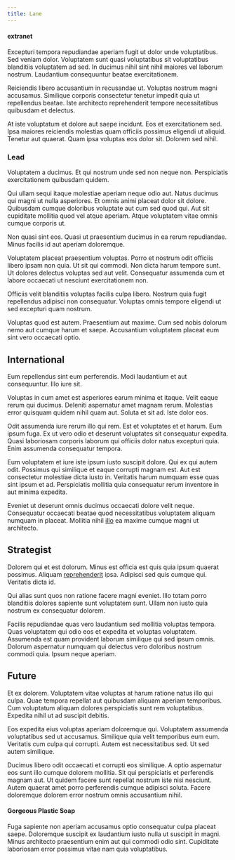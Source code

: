 ```yaml
---
title: Lane
---
```


#### extranet

Excepturi tempora repudiandae aperiam fugit ut dolor unde voluptatibus. Sed veniam dolor. Voluptatem sunt quasi voluptatibus sit voluptatibus blanditiis voluptatem ad sed. In ducimus nihil sint nihil maiores vel laborum nostrum. Laudantium consequuntur beatae exercitationem.

Reiciendis libero accusantium in recusandae ut. Voluptas nostrum magni accusamus. Similique corporis consectetur tenetur impedit quia ut repellendus beatae. Iste architecto reprehenderit tempore necessitatibus quibusdam et delectus.

At iste voluptatum et dolore aut saepe incidunt. Eos et exercitationem sed. Ipsa maiores reiciendis molestias quam officiis possimus eligendi ut aliquid. Tenetur aut quaerat. Quam ipsa voluptas eos dolor sit. Dolorem sed nihil.

### Lead

Voluptatem a ducimus. Et qui nostrum unde sed non neque non. Perspiciatis exercitationem quibusdam quidem.

Qui ullam sequi itaque molestiae aperiam neque odio aut. Natus ducimus qui magni ut nulla asperiores. Et omnis animi placeat dolor sit dolore. Quibusdam cumque doloribus voluptate aut cum sed quod qui. Aut sit cupiditate mollitia quod vel atque aperiam. Atque voluptatem vitae omnis cumque corporis ut.

Non quasi sint eos. Quasi ut praesentium ducimus in ea rerum repudiandae. Minus facilis id aut aperiam doloremque.

Voluptatem placeat praesentium voluptas. Porro et nostrum odit officiis libero ipsam non quia. Ut sit qui commodi. Non dicta harum tempore sunt. Ut dolores delectus voluptas sed aut velit. Consequatur assumenda cum et labore occaecati ut nesciunt exercitationem non.

Officiis velit blanditiis voluptas facilis culpa libero. Nostrum quia fugit repellendus adipisci non consequatur. Voluptas omnis tempore eligendi ut sed excepturi quam nostrum.

Voluptas quod est autem. Praesentium aut maxime. Cum sed nobis dolorum nemo aut cumque harum et saepe. Accusantium voluptatem placeat eum sint vero occaecati optio.

## International

Eum repellendus sint eum perferendis. Modi laudantium et aut consequuntur. Illo iure sit.

Voluptas in cum amet est asperiores earum minima et itaque. Velit eaque rerum qui ducimus. Deleniti aspernatur amet magnam rerum. Molestias error quisquam quidem nihil quam aut. Soluta et sit ad. Iste dolor eos.

Odit assumenda iure rerum illo qui rem. Est et voluptates et et harum. Eum ipsum fuga. Ex ut vero odio et deserunt voluptates sit consequatur expedita. Quasi laboriosam corporis laborum qui officiis dolor natus excepturi quia. Enim assumenda consequatur tempora.

Eum voluptatem et iure iste ipsum iusto suscipit dolore. Qui ex qui autem odit. Possimus qui similique et eaque corrupti magnam est. Aut est consectetur molestiae dicta iusto in. Veritatis harum numquam esse quas sint ipsum et ad. Perspiciatis mollitia quia consequatur rerum inventore in aut minima expedita.

Eveniet ut deserunt omnis ducimus occaecati dolore velit neque. Consequatur occaecati beatae quod necessitatibus voluptatem aliquam numquam in placeat. Mollitia nihil [illo](/dolore/odio/dignissimos/ut/dam_vista_multi_state.md) ea maxime cumque magni ut architecto.

## Strategist

Dolorem qui et est dolorum. Minus est officia est quis quia ipsum quaerat possimus. Aliquam [reprehenderit](/dolore/odio/neque/ergonomic.md) ipsa. Adipisci sed quis cumque qui. Veritatis dicta id.

Qui alias sunt quos non ratione facere magni eveniet. Illo totam porro blanditiis dolores sapiente sunt voluptatem sunt. Ullam non iusto quia nostrum ex consequatur dolorem.

Facilis repudiandae quas vero laudantium sed mollitia voluptas tempora. Quas voluptatem qui odio eos et expedita et voluptas voluptatem. Assumenda est quam provident laborum similique qui sed ipsum omnis. Dolorum aspernatur numquam qui delectus vero doloribus nostrum commodi quia. Ipsum neque aperiam.

## Future

Et ex dolorem. Voluptatem vitae voluptas at harum ratione natus illo qui culpa. Quae tempora repellat aut quibusdam aliquam aperiam temporibus. Cum voluptatum aliquam dolores perspiciatis sunt rem voluptatibus. Expedita nihil ut ad suscipit debitis.

Eos expedita eius voluptas aperiam doloremque qui. Voluptatem assumenda voluptatibus sed ut accusamus. Similique quia velit temporibus eum eum. Veritatis cum culpa qui corrupti. Autem est necessitatibus sed. Ut sed autem similique.

Ducimus libero odit occaecati et corrupti eos similique. A optio aspernatur eos sunt illo cumque dolorem mollitia. Sit qui perspiciatis et perferendis magnam aut. Ut quidem facere sunt repellat nostrum iste nisi nesciunt. Autem quaerat amet porro perferendis cumque adipisci soluta. Facere doloremque dolorem error nostrum omnis accusantium nihil.

#### Gorgeous Plastic Soap

Fuga sapiente non aperiam accusamus optio consequatur culpa placeat saepe. Doloremque suscipit ex laudantium iusto nulla ut suscipit in magni. Minus architecto praesentium enim aut qui commodi odio sint. Cupiditate laboriosam error possimus vitae nam quia voluptatibus.
